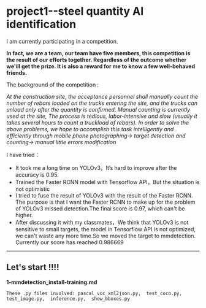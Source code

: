 # project1--steel quantity AI identification

I am currently participating in a competition.

**In fact, we are a team, our team have five members, this competition is the result of our efforts together. Regardless of the outcome whether we'ill get the prize. It is also a reward for me to know a few well-behaved friends.**

The background of the competition : 

*At the construction site, the acceptance personnel shall manually count the number of rebars loaded on the trucks entering the site, and the trucks can unload only after the quantity is confirmed. Manual counting is currently used at the site,*
*The process is tedious, labor-intensive and slow (usually it takes several hours to count a truckload of rebars). In order to solve the above problems, we hope to accomplish this task intelligently and efficiently through mobile phone photographing-> target detection and counting-> manual little errors modification*

I have tried：

- It took me a long time on YOLOv3，It’s hard to improve after the accuracy is 0.95.
- Trained the Faster RCNN model with Tensorflow API，But the situation is not optimistic
- I tried to fuse the result of YOLOv3 with the result of the Faster RCNN. The purpose is that I want the Faster RCNN to make up for the problem of YOLOv3 missed detection.The final score is 0.97, which can't be higher.
- After discussing it with my classmates，We think that YOLOv3 is not sensitive to small targets, the model in Tensorflow API is not optimized, we can't waste any more time.So we moved the target to mmdetection. Currently our score has reached 0.986669

------

## Let's start !!!!

**1-mmdetection_install-training.md**

```
These .py files involved: pascal_voc_xml2json.py,  test_coco.py,  test_image.py,  inference.py,  show_bboxes.py
```

